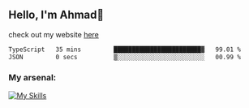 
## Hello, I'm Ahmad👋

check out my website [here](https://ahmadalwi.com/)

<!--START_SECTION:waka-->

```txt
TypeScript   35 mins         ████████████████████████▓   99.01 %
JSON         0 secs          ▒░░░░░░░░░░░░░░░░░░░░░░░░   00.99 %
```

<!--END_SECTION:waka-->

### My arsenal:

[![My Skills](https://skillicons.dev/icons?i=js,ts,py,go,react,nextjs,svelte,nodejs,django,tailwind,html,css,sass,firebase,mongodb,postgres,mysql,redis,git,github,docker,vscode,figma,godot)](https://skillicons.dev)
